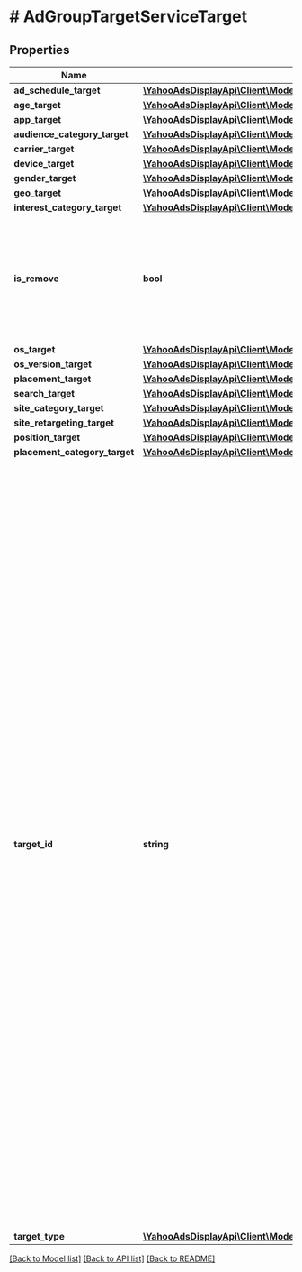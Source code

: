 # # AdGroupTargetServiceTarget

## Properties

Name | Type | Description | Notes
------------ | ------------- | ------------- | -------------
**ad_schedule_target** | [**\YahooAdsDisplayApi\Client\Model\AdGroupTargetServiceAdScheduleTarget**](AdGroupTargetServiceAdScheduleTarget.md) |  | [optional]
**age_target** | [**\YahooAdsDisplayApi\Client\Model\AdGroupTargetServiceAgeTarget**](AdGroupTargetServiceAgeTarget.md) |  | [optional]
**app_target** | [**\YahooAdsDisplayApi\Client\Model\AdGroupTargetServiceAppTarget**](AdGroupTargetServiceAppTarget.md) |  | [optional]
**audience_category_target** | [**\YahooAdsDisplayApi\Client\Model\AdGroupTargetServiceAudienceCategoryTarget**](AdGroupTargetServiceAudienceCategoryTarget.md) |  | [optional]
**carrier_target** | [**\YahooAdsDisplayApi\Client\Model\AdGroupTargetServiceCarrierTarget**](AdGroupTargetServiceCarrierTarget.md) |  | [optional]
**device_target** | [**\YahooAdsDisplayApi\Client\Model\AdGroupTargetServiceDeviceTarget**](AdGroupTargetServiceDeviceTarget.md) |  | [optional]
**gender_target** | [**\YahooAdsDisplayApi\Client\Model\AdGroupTargetServiceGenderTarget**](AdGroupTargetServiceGenderTarget.md) |  | [optional]
**geo_target** | [**\YahooAdsDisplayApi\Client\Model\AdGroupTargetServiceGeoTarget**](AdGroupTargetServiceGeoTarget.md) |  | [optional]
**interest_category_target** | [**\YahooAdsDisplayApi\Client\Model\AdGroupTargetServiceInterestCategoryTarget**](AdGroupTargetServiceInterestCategoryTarget.md) |  | [optional]
**is_remove** | **bool** | &lt;div lang&#x3D;\&quot;ja\&quot;&gt; trueの場合、ターゲティング種別をすべて削除します。&lt;br&gt; このフィールドは、ADD、SETおよびREMOVE時は無視され、REPLACE時は省略可能となります。 &lt;/div&gt; &lt;div lang&#x3D;\&quot;en\&quot;&gt; If true, delete all targeting types.&lt;br&gt; This field will be ignored in ADD, SET and REMOVE operation, and will be optional in REPLACE operation. &lt;/div&gt; | [optional]
**os_target** | [**\YahooAdsDisplayApi\Client\Model\AdGroupTargetServiceOsTarget**](AdGroupTargetServiceOsTarget.md) |  | [optional]
**os_version_target** | [**\YahooAdsDisplayApi\Client\Model\AdGroupTargetServiceOsVersionTarget**](AdGroupTargetServiceOsVersionTarget.md) |  | [optional]
**placement_target** | [**\YahooAdsDisplayApi\Client\Model\AdGroupTargetServicePlacementTarget**](AdGroupTargetServicePlacementTarget.md) |  | [optional]
**search_target** | [**\YahooAdsDisplayApi\Client\Model\AdGroupTargetServiceSearchTarget**](AdGroupTargetServiceSearchTarget.md) |  | [optional]
**site_category_target** | [**\YahooAdsDisplayApi\Client\Model\AdGroupTargetServiceSiteCategoryTarget**](AdGroupTargetServiceSiteCategoryTarget.md) |  | [optional]
**site_retargeting_target** | [**\YahooAdsDisplayApi\Client\Model\AdGroupTargetServiceSiteRetargetingTarget**](AdGroupTargetServiceSiteRetargetingTarget.md) |  | [optional]
**position_target** | [**\YahooAdsDisplayApi\Client\Model\AdGroupTargetServicePositionTarget**](AdGroupTargetServicePositionTarget.md) |  | [optional]
**placement_category_target** | [**\YahooAdsDisplayApi\Client\Model\AdGroupTargetServicePlacementCategoryTarget**](AdGroupTargetServicePlacementCategoryTarget.md) |  | [optional]
**target_id** | **string** | &lt;div lang&#x3D;\&quot;ja\&quot;&gt; ターゲットIDです。&lt;br&gt; このフィールドは、ADDおよびREPLACE時は省略可能となり、SETおよびREMOVE時は必須となります。&lt;br&gt; ※ADD時、targetTypeが以下のいずれかの場合は必須です。&lt;br&gt; ‐SITE_RETARGETING&lt;br&gt; ‐PLACEMENT_TARGET&lt;br&gt; ‐SEARCH_TARGET&lt;br&gt; ‐GEO_TARGET&lt;br&gt; ‐INTEREST_CATEGORY&lt;br&gt; ‐SITE_CATEGORY&lt;br&gt; ‐AUDIENCE_CATEGORY_TARGET&lt;br&gt; ‐PLACEMENT_CATEGORY_TARGET&lt;br&gt; ※REPLACE時、isRemoveがtrueの場合は設定不要です。&lt;br&gt; &lt;br&gt; ‐SITE_RETARGETING: targetListId&lt;br&gt; ‐PLACEMENT_TARGET: placementUrlListId&lt;br&gt; ‐SEARCH_TARGET: searchKeywordListId&lt;br&gt; ‐GEO_TARGET: IM地域コード(geo)&lt;br&gt; ‐INTEREST_CATEGORY: カテゴリーコード(category)&lt;br&gt; ‐SITE_CATEGORY: カテゴリーコード(category)&lt;br&gt; ‐OS_VERSION_TARGET: osVersion&lt;br&gt; ‐AUDIENCE_CATEGORY_TARGET: オーディエンスカテゴリーコード(audience category)&lt;br&gt; ‐POSITION_TARGET: PositionTypeのコード値&lt;br&gt; ‐PLACEMENT_CATEGORY_TARGET: placementCategoryListId &lt;/div&gt; &lt;div lang&#x3D;\&quot;en\&quot;&gt; Target ID.&lt;br&gt; This field is optional in ADD and REPLACE operation, and is required in SET and REMOVE operation.&lt;br&gt; *If targetType is any of the following, this field is required in ADD operation.&lt;br&gt; ‐SITE_RETARGETING&lt;br&gt; ‐PLACEMENT_TARGET&lt;br&gt; ‐SEARCH_TARGET&lt;br&gt; ‐GEO_TARGET&lt;br&gt; ‐INTEREST_CATEGORY&lt;br&gt; ‐SITE_CATEGORY&lt;br&gt; ‐AUDIENCE_CATEGORY_TARGET&lt;br&gt; ‐PLACEMENT_CATEGORY_TARGET&lt;br&gt; *If isRemove is true, this field does not need to be set in REPLACE operation.&lt;br&gt; &lt;br&gt; ‐SITE_RETARGETING: targetListId&lt;br&gt; ‐PLACEMENT_TARGET: placementUrlListId&lt;br&gt; ‐SEARCH_TARGET: searchKeywordListId&lt;br&gt; ‐GEO_TARGET: IM area code(geo)&lt;br&gt; ‐INTEREST_CATEGORY: category code(category)&lt;br&gt; ‐SITE_CATEGORY: category code(category)&lt;br&gt; ‐OS_VERSION_TARGET: osVersion&lt;br&gt; ‐AUDIENCE_CATEGORY_TARGET: audience category code(audience category)&lt;br&gt; ‐POSITION_TARGET: PositionType code.&lt;br&gt; ‐PLACEMENT_CATEGORY_TARGET: placementCategoryListId &lt;/div&gt; | [optional]
**target_type** | [**\YahooAdsDisplayApi\Client\Model\AdGroupTargetServiceTargetType**](AdGroupTargetServiceTargetType.md) |  | [optional]

[[Back to Model list]](../../README.md#models) [[Back to API list]](../../README.md#endpoints) [[Back to README]](../../README.md)
